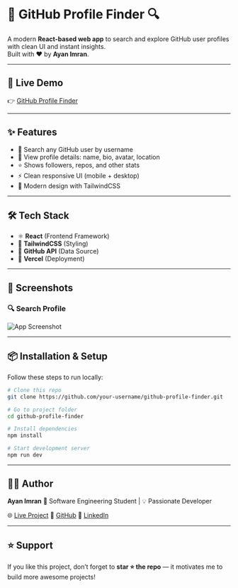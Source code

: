 # 🐙 GitHub Profile Finder 🔍

A modern **React-based web app** to search and explore GitHub user profiles with clean UI and instant insights.  
Built with ❤️ by **Ayan Imran**.

---

## 🚀 Live Demo
👉 [GitHub Profile Finder](https://github-profile-finder-six-beta.vercel.app/)

---

## ✨ Features
- 🔎 Search any GitHub user by username  
- 👤 View profile details: name, bio, avatar, location  
- ⭐ Shows followers, repos, and other stats  
- ⚡ Clean responsive UI (mobile + desktop)  
- 🎨 Modern design with TailwindCSS  

---

## 🛠️ Tech Stack
- ⚛️ **React** (Frontend Framework)  
- 🎨 **TailwindCSS** (Styling)  
- 🔗 **GitHub API** (Data Source)  
- 🚀 **Vercel** (Deployment)  

---

## 📸 Screenshots

### 🔍 Search Profile
![App Screenshot](https://firebasestorage.googleapis.com/v0/b/calculaterayan.appspot.com/o/Github-Profile-Finder.png?alt=media&token=808181c4-adc6-4ceb-96cd-0eecc8f40e21)

---

## 📦 Installation & Setup
Follow these steps to run locally:

```bash
# Clone this repo
git clone https://github.com/your-username/github-profile-finder.git

# Go to project folder
cd github-profile-finder

# Install dependencies
npm install

# Start development server
npm run dev
````

---

## 👨‍💻 Author

**Ayan Imran**
💼 Software Engineering Student | 💡 Passionate Developer

🌐 [Live Project](https://github-profile-finder-six-beta.vercel.app/)
🐙 [GitHub](https://github.com/AYAN-IMRAN)
💼 [LinkedIn](https://linkedin.com/in/ayanimran)

---

## ⭐ Support

If you like this project, don’t forget to **star ⭐ the repo** — it motivates me to build more awesome projects!
